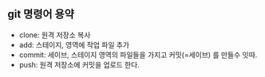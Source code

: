 ## git 명령어 용약

- clone: 원격 저장소 복사
- add: 스테이지, 영역에 작업 파일 추가
- commit: 세이브, 스테이지 영역의 파일들을 가지고 커밋(=세이브) 를 만들수 잇따.
- push: 원격 저장소에 커밋을 업로드 한다.
